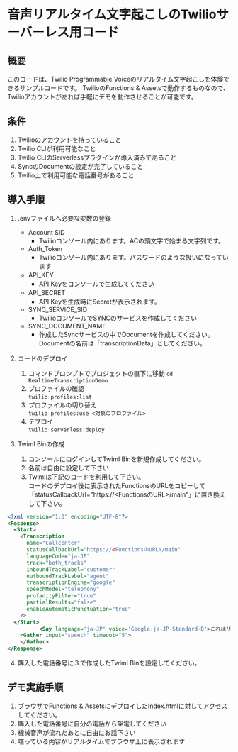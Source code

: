 # 音声リアルタイム文字起こしのTwilioサーバーレス用コード  

## 概要
このコードは、Twilio Programmable Voiceのリアルタイム文字起こしを体験できるサンプルコードです。
TwilioのFunctions & Assetsで動作するものなので、Twilioアカウントがあれば手軽にデモを動作させることが可能です。  

## 条件  
1. Twilioのアカウントを持っていること
2. Twilio CLIが利用可能なこと
3. Twilio CLIのServerlessプラグインが導入済みであること
4. SyncのDocumentの設定が完了していること
5. Twilio上で利用可能な電話番号があること

## 導入手順  
1. .envファイルへ必要な変数の登録    
   - Account SID  
     - Twilioコンソール内にあります。ACの頭文字で始まる文字列です。  
   - Auth_Token  
     - Twilioコンソール内にあります。パスワードのような扱いになっています  
   - API_KEY　　
     - API Keyをコンソールで生成してください　　
   - API_SECRET　　
     - API Keyを生成時にSecretが表示されます。　　
   - SYNC_SERVICE_SID 
     - TwilioコンソールでSYNCのサービスを作成してください
   - SYNC_DOCUMENT_NAME  
     - 作成したSyncサービスの中でDocumentを作成してください。Documentの名前は「transcriptionData」としてください。

2. コードのデプロイ  
   1. コマンドプロンプトでプロジェクトの直下に移動
   `cd RealtimeTranscriptionDemo`
   2. プロファイルの確認  
   `twilio profiles:list`  
   3. プロファイルの切り替え  
   `twilio profiles:use <対象のプロファイル>`  
   4. デプロイ  
   `twilio serverless:deploy`  

3. Twiml Binの作成
   1. コンソールにログインしてTwiml Binを新規作成してください。
   2. 名前は自由に設定して下さい
   3. Twimlは下記のコードを利用して下さい。  
   コードのデプロイ後に表示されたFunctionsのURLをコピーして　「statusCallbackUrl="https://<FunctionsのURL>/main"」に置き換えして下さい。  
```xml
<?xml version="1.0" encoding="UTF-8"?>
<Response>
  <Start>
    <Transcription 
      name="Callcenter"
      statusCallbackUrl="https://<FunctionsのURL>/main"
      languageCode="ja-JP"
      track="both_tracks"
      inboundTrackLabel="customer"
      outboundTrackLabel="agent" 
      transcriptionEngine="google"
      speechModel="telephony"
      profanityFilter="true"
      partialResults="false"
      enableAutomaticPunctuation="true"
    />
  </Start>
          <Say language='ja-JP' voice='Google.ja-JP-Standard-D'>これはリアルタイム文字起こし用の通話です。ご自由にお話下さい。</Say>
    <Gather input="speech" timeout="5">
    </Gather>
</Response>
```

4. 購入した電話番号に３で作成したTwiml Binを設定してください。


## デモ実施手順  
1. ブラウザでFunctions & AssetsにデプロイしたIndex.htmlに対してアクセスしてください。
2. 購入した電話番号に自分の電話から架電してください
3. 機械音声が流れたあとに自由にお話下さい
4. 喋っている内容がリアルタイムでブラウザ上に表示されます  
